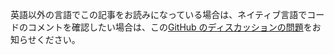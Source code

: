 英語以外の言語でこの記事をお読みになっている場合は、ネイティブ言語でコードのコメントを確認したい場合は、この[GitHub のディスカッションの問題](https://github.com/aspnet/AspNetCore.Docs/issues/16455)をお知らせください。